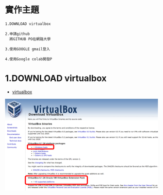 # 實作主題
```
1.DOWNLOAD virtualbox

2.申請github
  將GITHUB PO在網路大學

3.使用GOOGLE gmail登入

4.使用Google colab開發P
```

# 1.DOWNLOAD virtualbox

- [virtualbox](https://www.virtualbox.org/wiki/Downloads)

![下載紅色的兩個檔案](./20210915BOX.png)
